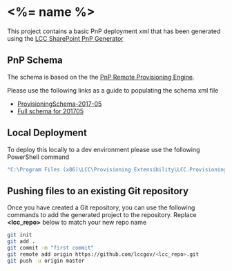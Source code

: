 # <%= name %>

This project contains a basic PnP deployment xml that has been generated using the [LCC SharePoint PnP Generator](https://github.com/lccgov/generator-lcc-sharepointpnp)

## PnP Schema
The schema is based on the the [PnP Remote Provisioning Engine](https://github.com/SharePoint/PnP-Provisioning-Schema).

Please use the following links as a guide to populating the schema xml file

- [ProvisioningSchema-2017-05](https://github.com/SharePoint/PnP-Provisioning-Schema/blob/master/ProvisioningSchema-2017-05.md)
- [Full schema for 201705](https://github.com/SharePoint/PnP-Provisioning-Schema/blob/master/Samples/ProvisioningSchema-2017-05-FullSample-01.xml)

## Local Deployment
To deploy this locally to a dev environment please use the following PowerShell command

``` PowerShell
"C:\Program Files (x86)\LCC\Provisioning Extensibility\LCC.Provisioning.Extensibility.Console.exe" --SiteUrl <%= url %> --PnpTemplate <%= name %>.xml --BinaryWorkingFolder <%= path %>\<%= name %> -l <%= path %>\logs
```

## Pushing files to an existing Git repository
Once you have created a Git repository, you can use the following commands to add the generated project to the repository. Replace **<lcc_repo>** below to match your new repo name

```sh
git init
git add .
git commit -m "first commit"
git remote add origin https://github.com/lccgov/<lcc_repo>.git
git push -u origin master
```